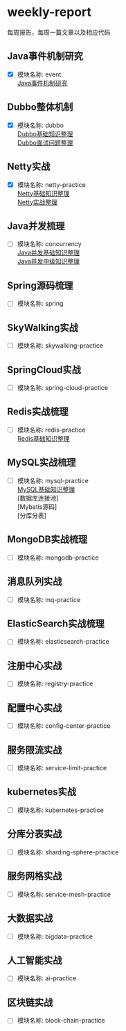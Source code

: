 # weekly-report
每周报告，每周一篇文章以及相应代码
## Java事件机制研究
- [x] 模块名称: event 
<br/>[Java事件机制研究](https://www.toutiao.com/i6791992140667814414/)
## Dubbo整体机制
- [x] 模块名称: dubbo
<br/>[Dubbo基础知识整理](https://www.toutiao.com/i6795140590787887628/)
<br/>[Dubbo面试问题整理](https://www.toutiao.com/i6796242482339250696/)
## Netty实战
- [x] 模块名称: netty-practice
<br/>[Netty基础知识整理](https://www.toutiao.com/i6796909577414640132/)
<br/>[Netty实战整理](https://www.toutiao.com/i6798842689509917197/)
## Java并发梳理
- [ ] 模块名称: concurrency
<br/>[Java并发基础知识整理](https://www.toutiao.com/i6797723046980354573/)
<br/>[Java并发中级知识整理](https://www.toutiao.com/i6802033341517267467/)
## Spring源码梳理
- [ ] 模块名称: spring
## SkyWalking实战
- [ ] 模块名称: skywalking-practice
## SpringCloud实战
- [ ] 模块名称: spring-cloud-practice
## Redis实战梳理
- [ ] 模块名称: redis-practice
<br/>[Redis基础知识整理](https://www.toutiao.com/i6803327103145083403/)
## MySQL实战梳理
- [ ] 模块名称: mysql-practice
<br/>[MySQL基础知识整理](https://www.toutiao.com/i6797639965397221895/)
<br/>[数据库连接池]
<br/>[Mybatis源码]
<br/>[分库分表]
## MongoDB实战梳理
- [ ] 模块名称: mongodb-practice
## 消息队列实战
- [ ] 模块名称: mq-practice
## ElasticSearch实战梳理
- [ ] 模块名称: elasticsearch-practice
## 注册中心实战
- [ ] 模块名称: registry-practice
## 配置中心实战
- [ ] 模块名称: config-center-practice
## 服务限流实战
- [ ] 模块名称: service-limit-practice
## kubernetes实战
- [ ] 模块名称: kubernetes-practice
## 分库分表实战
- [ ] 模块名称: sharding-sphere-practice
## 服务网格实战
- [ ] 模块名称: service-mesh-practice
## 大数据实战
- [ ] 模块名称: bigdata-practice
## 人工智能实战
- [ ] 模块名称: ai-practice
## 区块链实战
- [ ] 模块名称: block-chain-practice